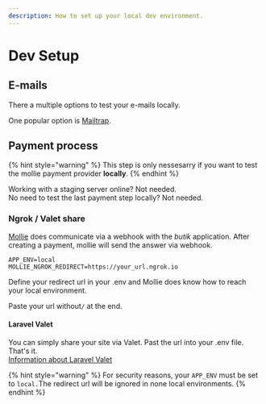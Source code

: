 ```yaml
---
description: How to set up your local dev environment.
---
```


# Dev Setup

## E-mails

There a multiple options to test your e-mails locally. 

One popular option is [Mailtrap](https://mailtrap.io/).

## Payment process

{% hint style="warning" %}
This step is only nessesarry if you want to test the mollie payment provider **locally**.
{% endhint %}

Working with a staging server online? Not needed.  
No need to test the last payment step locally? Not needed.

### Ngrok / Valet share

[Mollie](https://docs.mollie.com/guides/webhooks) does communicate via a webhook with the _butik_ application. After creating a payment, mollie will send the answer via webhook. 

```text
APP_ENV=local
MOLLIE_NGROK_REDIRECT=https://your_url.ngrok.io
```

Define your redirect url in your .env and Mollie does know how to reach your local environment. 

Paste your url without`/` at the end. 

#### Laravel Valet

You can simply share your site via Valet. Past the url into your .env file. That's it.   
[Information about Laravel Valet](https://laravel.com/docs/7.x/valet#sharing-sites)

{% hint style="warning" %}
For security reasons, your `APP_ENV` must be set to `local.`The redirect url will be ignored in none local environments. 
{% endhint %}

